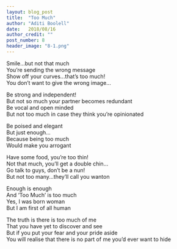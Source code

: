 ```yaml
---
layout: blog_post
title:  "Too Much"
author: "Aditi Boolell"
date:   2018/08/16
author_credit: ""
post_number: 8
header_image: "8-1.png"
---
```

Smile...but not that much  
You’re sending the wrong message  
Show off your curves...that’s too much!  
You don’t want to give the wrong image...  
  
  
Be strong and independent!  
But not so much your partner becomes redundant   
Be vocal and open minded  
But not too much in case they think you’re opinionated  
  
  
Be poised and elegant  
But just enough...  
Because being too much  
Would make you arrogant  
  
  
Have some food, you’re too thin!  
Not that much, you’ll get a double chin...  
Go talk to guys, don’t be a nun!  
But not too many...they’ll call you wanton  
  
  
Enough is enough  
And ‘Too Much’ is too much  
Yes, I was born woman  
But I am first of all human  
  
  
The truth is there is too much of me  
That you have yet to discover and see  
But if you put your fear and your pride aside   
You will realise that there is no part of me you’d ever want to hide  

